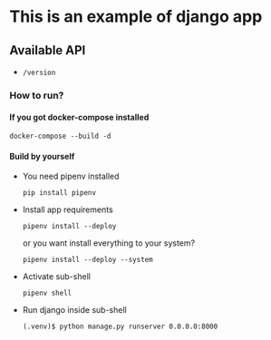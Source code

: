# This is an example of django app

## Available API
 * `/version`

### How to run?

#### If you got docker-compose installed

    docker-compose --build -d

#### Build by yourself

* You need pipenv installed

    `pip install pipenv`

* Install app requirements

    `pipenv install --deploy` 
    
    or you want install everything to your system? 
    
    `pipenv install --deploy --system`

* Activate sub-shell

    `pipenv shell`

* Run django inside sub-shell

    `(.venv)$ python manage.py runserver 0.0.0.0:8000`